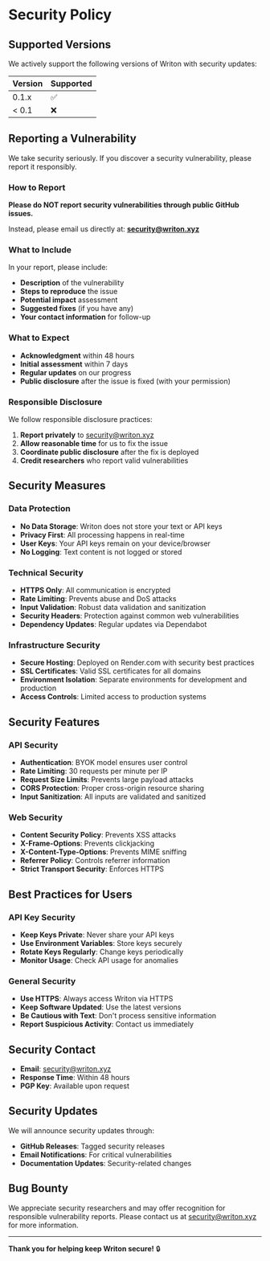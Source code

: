 # Security Policy

## Supported Versions

We actively support the following versions of Writon with security updates:

| Version | Supported          |
| ------- | ------------------ |
| 0.1.x   | :white_check_mark: |
| < 0.1   | :x:                |

## Reporting a Vulnerability

We take security seriously. If you discover a security vulnerability, please report it responsibly.

### How to Report

**Please do NOT report security vulnerabilities through public GitHub issues.**

Instead, please email us directly at: **security@writon.xyz**

### What to Include

In your report, please include:

- **Description** of the vulnerability
- **Steps to reproduce** the issue
- **Potential impact** assessment
- **Suggested fixes** (if you have any)
- **Your contact information** for follow-up

### What to Expect

- **Acknowledgment** within 48 hours
- **Initial assessment** within 7 days
- **Regular updates** on our progress
- **Public disclosure** after the issue is fixed (with your permission)

### Responsible Disclosure

We follow responsible disclosure practices:

1. **Report privately** to security@writon.xyz
2. **Allow reasonable time** for us to fix the issue
3. **Coordinate public disclosure** after the fix is deployed
4. **Credit researchers** who report valid vulnerabilities

## Security Measures

### Data Protection
- **No Data Storage**: Writon does not store your text or API keys
- **Privacy First**: All processing happens in real-time
- **User Keys**: Your API keys remain on your device/browser
- **No Logging**: Text content is not logged or stored

### Technical Security
- **HTTPS Only**: All communication is encrypted
- **Rate Limiting**: Prevents abuse and DoS attacks
- **Input Validation**: Robust data validation and sanitization
- **Security Headers**: Protection against common web vulnerabilities
- **Dependency Updates**: Regular updates via Dependabot

### Infrastructure Security
- **Secure Hosting**: Deployed on Render.com with security best practices
- **SSL Certificates**: Valid SSL certificates for all domains
- **Environment Isolation**: Separate environments for development and production
- **Access Controls**: Limited access to production systems

## Security Features

### API Security
- **Authentication**: BYOK model ensures user control
- **Rate Limiting**: 30 requests per minute per IP
- **Request Size Limits**: Prevents large payload attacks
- **CORS Protection**: Proper cross-origin resource sharing
- **Input Sanitization**: All inputs are validated and sanitized

### Web Security
- **Content Security Policy**: Prevents XSS attacks
- **X-Frame-Options**: Prevents clickjacking
- **X-Content-Type-Options**: Prevents MIME sniffing
- **Referrer Policy**: Controls referrer information
- **Strict Transport Security**: Enforces HTTPS

## Best Practices for Users

### API Key Security
- **Keep Keys Private**: Never share your API keys
- **Use Environment Variables**: Store keys securely
- **Rotate Keys Regularly**: Change keys periodically
- **Monitor Usage**: Check API usage for anomalies

### General Security
- **Use HTTPS**: Always access Writon via HTTPS
- **Keep Software Updated**: Use the latest versions
- **Be Cautious with Text**: Don't process sensitive information
- **Report Suspicious Activity**: Contact us immediately

## Security Contact

- **Email**: security@writon.xyz
- **Response Time**: Within 48 hours
- **PGP Key**: Available upon request

## Security Updates

We will announce security updates through:
- **GitHub Releases**: Tagged security releases
- **Email Notifications**: For critical vulnerabilities
- **Documentation Updates**: Security-related changes

## Bug Bounty

We appreciate security researchers and may offer recognition for responsible vulnerability reports. Please contact us at security@writon.xyz for more information.

---

**Thank you for helping keep Writon secure!** 🔒
